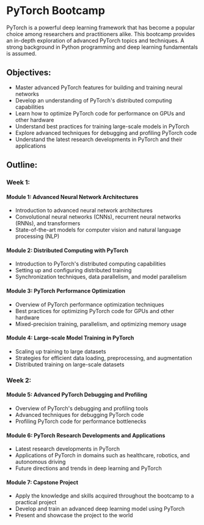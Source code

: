 # PyTorch Bootcamp

PyTorch is a powerful deep learning framework that has become a popular choice among researchers and practitioners alike. This bootcamp provides an in-depth exploration of advanced PyTorch topics and techniques. A strong background in Python programming and deep learning fundamentals is assumed.

## Objectives:

* Master advanced PyTorch features for building and training neural networks
* Develop an understanding of PyTorch's distributed computing capabilities
* Learn how to optimize PyTorch code for performance on GPUs and other hardware
* Understand best practices for training large-scale models in PyTorch
* Explore advanced techniques for debugging and profiling PyTorch code
* Understand the latest research developments in PyTorch and their applications

## Outline:

### Week 1:
#### Module 1: Advanced Neural Network Architectures

* Introduction to advanced neural network architectures
* Convolutional neural networks (CNNs), recurrent neural networks (RNNs), and transformers
* State-of-the-art models for computer vision and natural language processing (NLP)

#### Module 2: Distributed Computing with PyTorch

* Introduction to PyTorch's distributed computing capabilities
* Setting up and configuring distributed training
* Synchronization techniques, data parallelism, and model parallelism

#### Module 3: PyTorch Performance Optimization

* Overview of PyTorch performance optimization techniques
* Best practices for optimizing PyTorch code for GPUs and other hardware
* Mixed-precision training, parallelism, and optimizing memory usage

#### Module 4: Large-scale Model Training in PyTorch

* Scaling up training to large datasets
* Strategies for efficient data loading, preprocessing, and augmentation
* Distributed training on large-scale datasets

### Week 2:
#### Module 5: Advanced PyTorch Debugging and Profiling

* Overview of PyTorch's debugging and profiling tools
* Advanced techniques for debugging PyTorch code
* Profiling PyTorch code for performance bottlenecks

#### Module 6: PyTorch Research Developments and Applications

* Latest research developments in PyTorch
* Applications of PyTorch in domains such as healthcare, robotics, and autonomous driving
* Future directions and trends in deep learning and PyTorch

#### Module 7: Capstone Project

* Apply the knowledge and skills acquired throughout the bootcamp to a practical project
* Develop and train an advanced deep learning model using PyTorch
* Present and showcase the project to the world
